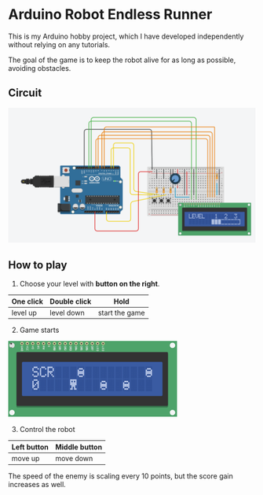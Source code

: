 # Arduino Robot Endless Runner
This is my Arduino hobby project, which I have developed independently without relying on any tutorials.

The goal of the game is to keep the robot alive for as long as possible, 
avoiding obstacles.

## Circuit ##
![](images/circuit.png)

## How to play ## 
1. Choose your level with **button on the right**.

One click  | Double click  | Hold
---------- |---------------| -------------
level up   | level down    | start the game

2. Game starts

![](images/game.png)

3. Control the robot

Left button  | Middle button | 
-------------|---------------| 
move up      | move down     |

The speed of the enemy is scaling every 10 points, but the score gain increases as well.


